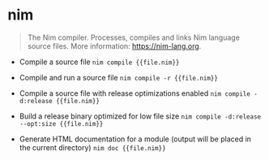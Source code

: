 # nim
> The Nim compiler.
> Processes, compiles and links Nim language source files.
> More information: <https://nim-lang.org>.

- Compile a source file
`nim compile {{file.nim}}`

- Compile and run a source file
`nim compile -r {{file.nim}}`

- Compile a source file with release optimizations enabled
`nim compile -d:release {{file.nim}}`

- Build a release binary optimized for low file size
`nim compile -d:release --opt:size {{file.nim}}`

- Generate HTML documentation for a module (output will be placed in the current directory)
`nim doc {{file.nim}}`
